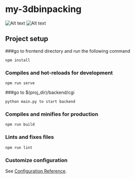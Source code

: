 # my-3dbinpacking


![Alt text](https://github.com/N0nent1ty/3D-Binpacking-GUI/blob/master/screenshot/show_packing_image.PNG?raw=true "packed tha pallet, container, boxes automaticlly")
![Alt text](https://github.com/N0nent1ty/3D-Binpacking-GUI/blob/master/screenshot/create_container.PNG?raw=true "user interface to create container")



## Project setup
###go to frontend directory and run the following command
```
npm install
```

### Compiles and hot-reloads for development
```
npm run serve
```

###go to $(proj_dir)/backend/cgi
```
python main.py to start backend
```
### Compiles and minifies for production
```
npm run build
```

### Lints and fixes files
```
npm run lint
```

### Customize configuration
See [Configuration Reference](https://cli.vuejs.org/config/).
